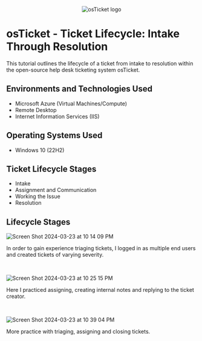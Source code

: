 <p align="center">
<img src="https://i.imgur.com/Clzj7Xs.png" alt="osTicket logo"/>
</p>

<h1>osTicket - Ticket Lifecycle: Intake Through Resolution</h1>
This tutorial outlines the lifecycle of a ticket from intake to resolution within the open-source help desk ticketing system osTicket.<br />


<h2>Environments and Technologies Used</h2>

- Microsoft Azure (Virtual Machines/Compute)
- Remote Desktop
- Internet Information Services (IIS)

<h2>Operating Systems Used </h2>

- Windows 10</b> (22H2)

<h2>Ticket Lifecycle Stages</h2>

- Intake
- Assignment and Communication
- Working the Issue
- Resolution

<h2>Lifecycle Stages</h2>

<p>

![Screen Shot 2024-03-23 at 10 14 09 PM](https://github.com/kennyfrantz/ticket-lifecycle/assets/163783743/93376a99-383d-4503-a6bb-346bd82035c9)

</p>
<p>
In order to gain experience triaging tickets, I logged in as multiple end users and created tickets of varying severity.
</p>
<br />

<p>

![Screen Shot 2024-03-23 at 10 25 15 PM](https://github.com/kennyfrantz/ticket-lifecycle/assets/163783743/732ecd96-1e65-4ff5-ac26-3d4133b64e0c)
</p>
<p>
Here I practiced assigning, creating internal notes and replying to the ticket creator.
</p>
<br />

<p>

![Screen Shot 2024-03-23 at 10 39 04 PM](https://github.com/kennyfrantz/ticket-lifecycle/assets/163783743/acbf25ee-7a50-4f4f-8bfd-f26694194c1c)
</p>
<p>
More practice with triaging, assigning and closing tickets.
</p>
<br />
